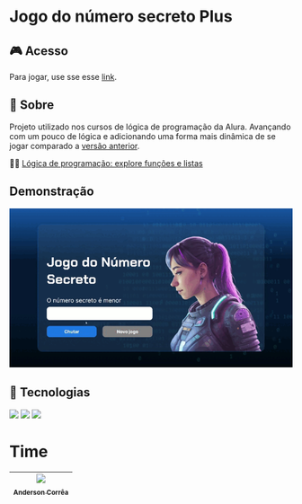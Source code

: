 <h1>Jogo do número secreto Plus</h1>

<h2>🎮 Acesso</h2>

Para jogar, use sse esse [link](https://numero-secreto-plus.vercel.app/).

<h2>🔖 Sobre</h2>

Projeto utilizado nos cursos de lógica de programação da Alura. Avançando com um pouco de lógica e adicionando uma forma mais dinâmica de se jogar comparado a [versão anterior](https://github.com/Anderson-Andy-Correa/11-Javascript-NumeroSecreto-Logica).

📙🧠 [Lógica de programação: explore funções e listas](https://cursos.alura.com.br/course/logica-programacao-funcoes-listas)

## Demonstração
![Demonstração completa do jogo](img/Demosntracao_NumeroSecretoPlus.gif)

## 🚀 Tecnologias
<div>
  <img src="https://img.shields.io/badge/HTML-FFB300?style=for-the-badge&logo=html5&logoColor=black">
  <img src="https://img.shields.io/badge/CSS-239120?&style=for-the-badge&logo=css3&logoColor=white">
  <img src="https://img.shields.io/badge/JavaScript-F7DF1E?style=for-the-badge&logo=javascript&logoColor=black">
</div>

# Time

| [<img loading="lazy" src="https://avatars.githubusercontent.com/u/106445568?v=4" width=115><br><sub>Anderson Corrêa</sub>](https://github.com/gabrielle-ribeiro) 
| :---: |